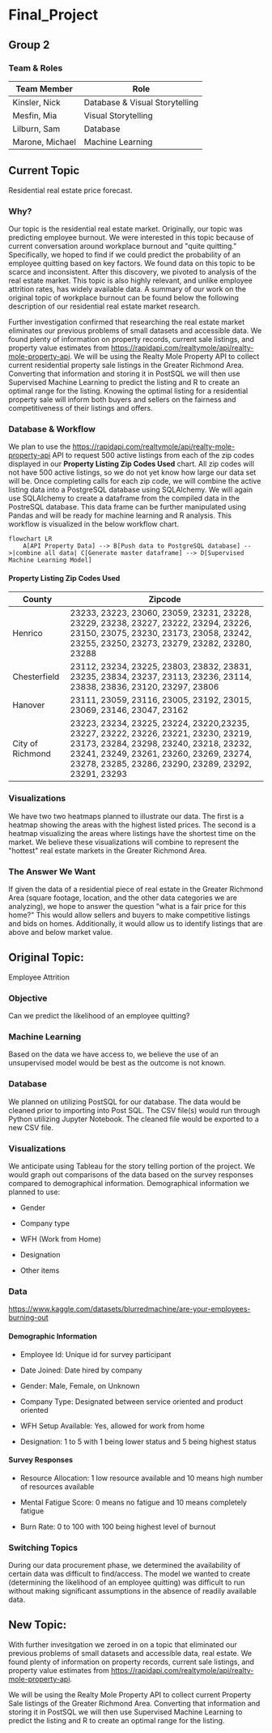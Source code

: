 # Final_Project

## Group 2

### Team & Roles

| Team Member |      Role       |
| ---         |             --- |
| Kinsler, Nick   | Database & Visual Storytelling |
| Mesfin, Mia     | Visual Storytelling            |
| Lilburn, Sam    | Database                       |
| Marone, Michael | Machine Learning               |

## Current Topic

Residential real estate price forecast. 

### Why?

Our topic is the residential real estate market. Originally, our topic was predicting employee burnout. We were interested in this topic because of current conversation around workplace burnout and "quite quitting." Specifically, we hoped to find if we could predict the probability of an employee quitting based on key factors. We found data on this topic to be scarce and inconsistent. After this discovery, we pivoted to analysis of the real estate market. This topic is also highly relevant, and unlike employee attrition rates, has widely available data. A summary of our work on the original topic of workplace burnout can be found below the following description of our residential real estate market research.

Further investigation confirmed that researching the real estate market eliminates our previous problems of small datasets and accessible data. We found plenty of information on property records, current sale listings, and property value estimates from https://rapidapi.com/realtymole/api/realty-mole-property-api. We will be using the Realty Mole Property API to collect current residential property sale listings in the Greater Richmond Area. Converting that information and storing it in PostSQL we will then use Supervised Machine Learning to predict the listing and R to create an optimal range for the listing. Knowing the optimal listing for a residential property sale will inform both buyers and sellers on the fairness and competitiveness of their listings and offers. 

### Database & Workflow

We plan to use the https://rapidapi.com/realtymole/api/realty-mole-property-api API to request 500 active listings from each of the zip codes displayed in our **Property Listing Zip Codes Used** chart. All zip codes will not have 500 active listings, so we do not yet know how large our data set will be. Once completing calls for each zip code, we will combine the active listing data into a PostgreSQL database using SQLAlchemy. We will again use SQLAlchemy to create a dataframe from the compiled data in the PostreSQL database. This data frame can be further manipulated using Pandas and will be ready for machine learning and R analysis. This workflow is visualized in the below workflow chart. 

```mermaid 
flowchart LR
    A[API Property Data] --> B[Push data to PostgreSQL database] -->|combine all data| C[Generate master dataframe] --> D[Supervised Machine Learning Model]
```

#### Property Listing Zip Codes Used

| County | Zipcode |
| --- | --- |
| Henrico | 23233, 23223, 23060, 23059, 23231, 23228, 23229, 23238, 23227, 23222, 23294, 23226, 23150, 23075, 23230, 23173, 23058, 23242, 23255, 23250, 23273, 23279, 23282, 23280, 23288 |
| Chesterfield     | 23112, 23234, 23225, 23803, 23832, 23831, 23235, 23834, 23237, 23113, 23236, 23114, 23838, 23836, 23120, 23297, 23806 |
| Hanover          | 23111, 23059, 23116, 23005, 23192, 23015, 23069, 23146, 23047, 23162 |
| City of Richmond | 23223, 23234, 23225, 23224, 23220,23235, 23227, 23222, 23226, 23221, 23230, 23219, 23173, 23284, 23298, 23240, 23218, 23232, 23241, 23249, 23261, 23260, 23269, 23274, 23278, 23285, 23286, 23290, 23289, 23292, 23291, 23293 |

### Visualizations 
We have two two heatmaps planned to illustrate our data. The first is a heatmap showing the areas with the highest listed prices. The second is a heatmap visualizing the areas where listings have the shortest time on the market. We believe these visualizations will combine to represent the "hottest" real estate markets in the Greater Richmond Area. 

### The Answer We Want 

If given the data of a residential piece of real estate in the Greater Richmond Area (square footage, location, and the other data categories we are analyzing), we hope to answer the question "what is a fair price for this home?" This would allow sellers and buyers to make competitive listings and bids on homes. Additionally, it would allow us to identify listings that are above and below market value. 

## Original Topic:

Employee Attrition

### Objective

Can we predict the likelihood of an employee quitting?

### Machine Learning

Based on the data we have access to, we believe the use of an unsupervised model would be best as the outcome is not known.

### Database

We planned on utilizing PostSQL for our database.  The data would be cleaned prior to importing into Post SQL.  The CSV file(s) would run through Python utilizing Jupyter Notebook.  The cleaned file would be exported to a new CSV file.

### Visualizations

We anticipate using Tableau for the story telling portion of the project.  We would graph out comparisons of the data based on the survey responses compared to demographical information.  Demographical information we planned to use:

- Gender

- Company type

- WFH (Work from Home)

- Designation

- Other items

### Data

https://www.kaggle.com/datasets/blurredmachine/are-your-employees-burning-out

#### Demographic Information

- Employee Id: Unique id for survey participant

- Date Joined: Date hired by company

- Gender: Male, Female, on Unknown

- Company Type: Designated between service oriented and product oriented

- WFH Setup Available: Yes, allowed for work from home

- Designation: 1 to 5 with 1 being lower status and 5 being highest status

#### Survey Responses

- Resource Allocation: 1 low resource available and 10 means high number of resources available

- Mental Fatigue Score: 0 means no fatigue and 10 means completely fatigue

- Burn Rate: 0 to 100 with 100 being highest level of burnout

### Switching Topics

During our data procurement phase, we determined the availability of certain data was difficult to find/access.  The model we wanted to create (determining the likelihood of an employee quitting) was difficult to run without making significant assumptions in the absence of readily available data.

## New Topic:

With further invesitgation we zeroed in on a topic that eliminated our previous problems of small datasets and accessible data, real estate. We found plenty of information on property records, current sale listings, and property value estimates from https://rapidapi.com/realtymole/api/realty-mole-property-api. 

We will be using the Realty Mole Property API to collect current Property Sale listings of the Greater Richmond Area. Converting that information and storing it in PostSQL we will then use Supervised Machine Learning to predict the listing and R to create an optimal range for the listing. 

